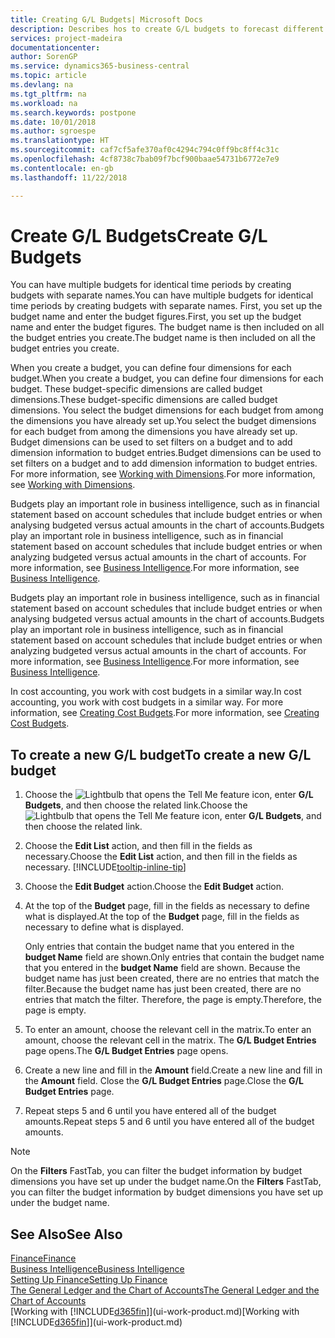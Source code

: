 ```yaml
---
title: Creating G/L Budgets| Microsoft Docs
description: Describes hos to create G/L budgets to forecast different financial activities and assign dimensions for business intelligence purposes.
services: project-madeira
documentationcenter: 
author: SorenGP
ms.service: dynamics365-business-central
ms.topic: article
ms.devlang: na
ms.tgt_pltfrm: na
ms.workload: na
ms.search.keywords: postpone
ms.date: 10/01/2018
ms.author: sgroespe
ms.translationtype: HT
ms.sourcegitcommit: caf7cf5afe370af0c4294c794c0ff9bc8ff4c31c
ms.openlocfilehash: 4cf8738c7bab09f7bcf900baae54731b6772e7e9
ms.contentlocale: en-gb
ms.lasthandoff: 11/22/2018

---
```

# <a name="create-gl-budgets"></a><span data-ttu-id="c697a-103">Create G/L Budgets</span><span class="sxs-lookup"><span data-stu-id="c697a-103">Create G/L Budgets</span></span>
<span data-ttu-id="c697a-104">You can have multiple budgets for identical time periods by creating budgets with separate names.</span><span class="sxs-lookup"><span data-stu-id="c697a-104">You can have multiple budgets for identical time periods by creating budgets with separate names.</span></span> <span data-ttu-id="c697a-105">First, you set up the budget name and enter the budget figures.</span><span class="sxs-lookup"><span data-stu-id="c697a-105">First, you set up the budget name and enter the budget figures.</span></span> <span data-ttu-id="c697a-106">The budget name is then included on all the budget entries you create.</span><span class="sxs-lookup"><span data-stu-id="c697a-106">The budget name is then included on all the budget entries you create.</span></span>  

 <span data-ttu-id="c697a-107">When you create a budget, you can define four dimensions for each budget.</span><span class="sxs-lookup"><span data-stu-id="c697a-107">When you create a budget, you can define four dimensions for each budget.</span></span> <span data-ttu-id="c697a-108">These budget-specific dimensions are called budget dimensions.</span><span class="sxs-lookup"><span data-stu-id="c697a-108">These budget-specific dimensions are called budget dimensions.</span></span> <span data-ttu-id="c697a-109">You select the budget dimensions for each budget from among the dimensions you have already set up.</span><span class="sxs-lookup"><span data-stu-id="c697a-109">You select the budget dimensions for each budget from among the dimensions you have already set up.</span></span> <span data-ttu-id="c697a-110">Budget dimensions can be used to set filters on a budget and to add dimension information to budget entries.</span><span class="sxs-lookup"><span data-stu-id="c697a-110">Budget dimensions can be used to set filters on a budget and to add dimension information to budget entries.</span></span> <span data-ttu-id="c697a-111">For more information, see [Working with Dimensions](finance-dimensions.md).</span><span class="sxs-lookup"><span data-stu-id="c697a-111">For more information, see [Working with Dimensions](finance-dimensions.md).</span></span>

 <span data-ttu-id="c697a-112">Budgets play an important role in business intelligence, such as in financial statement based on account schedules that include budget entries or when analysing budgeted versus actual amounts in the chart of accounts.</span><span class="sxs-lookup"><span data-stu-id="c697a-112">Budgets play an important role in business intelligence, such as in financial statement based on account schedules that include budget entries or when analyzing budgeted versus actual amounts in the chart of accounts.</span></span> <span data-ttu-id="c697a-113">For more information, see [Business Intelligence](bi.md).</span><span class="sxs-lookup"><span data-stu-id="c697a-113">For more information, see [Business Intelligence](bi.md).</span></span>

 <span data-ttu-id="c697a-114">Budgets play an important role in business intelligence, such as in financial statement based on account schedules that include budget entries or when analysing budgeted versus actual amounts in the chart of accounts.</span><span class="sxs-lookup"><span data-stu-id="c697a-114">Budgets play an important role in business intelligence, such as in financial statement based on account schedules that include budget entries or when analyzing budgeted versus actual amounts in the chart of accounts.</span></span> <span data-ttu-id="c697a-115">For more information, see [Business Intelligence](bi.md).</span><span class="sxs-lookup"><span data-stu-id="c697a-115">For more information, see [Business Intelligence](bi.md).</span></span>

<span data-ttu-id="c697a-116">In cost accounting, you work with cost budgets in a similar way.</span><span class="sxs-lookup"><span data-stu-id="c697a-116">In cost accounting, you work with cost budgets in a similar way.</span></span> <span data-ttu-id="c697a-117">For more information, see [Creating Cost Budgets](finance-create-cost-budgets.md).</span><span class="sxs-lookup"><span data-stu-id="c697a-117">For more information, see [Creating Cost Budgets](finance-create-cost-budgets.md).</span></span>    

## <a name="to-create-a-new-gl-budget"></a><span data-ttu-id="c697a-118">To create a new G/L budget</span><span class="sxs-lookup"><span data-stu-id="c697a-118">To create a new G/L budget</span></span>  
1. <span data-ttu-id="c697a-119">Choose the ![Lightbulb that opens the Tell Me feature](media/ui-search/search_small.png "Tell me what you want to do") icon, enter **G/L Budgets**, and then choose the related link.</span><span class="sxs-lookup"><span data-stu-id="c697a-119">Choose the ![Lightbulb that opens the Tell Me feature](media/ui-search/search_small.png "Tell me what you want to do") icon, enter **G/L Budgets**, and then choose the related link.</span></span>  
2. <span data-ttu-id="c697a-120">Choose the **Edit List** action, and then fill in the fields as necessary.</span><span class="sxs-lookup"><span data-stu-id="c697a-120">Choose the **Edit List** action, and then fill in the fields as necessary.</span></span> [!INCLUDE[tooltip-inline-tip](includes/tooltip-inline-tip_md.md)]  
3. <span data-ttu-id="c697a-121">Choose the **Edit Budget** action.</span><span class="sxs-lookup"><span data-stu-id="c697a-121">Choose the **Edit Budget** action.</span></span>
4. <span data-ttu-id="c697a-122">At the top of the **Budget** page, fill in the fields as necessary to define what is displayed.</span><span class="sxs-lookup"><span data-stu-id="c697a-122">At the top of the **Budget** page, fill in the fields as necessary to define what is displayed.</span></span>  

    <span data-ttu-id="c697a-123">Only entries that contain the budget name that you entered in the **budget Name** field are shown.</span><span class="sxs-lookup"><span data-stu-id="c697a-123">Only entries that contain the budget name that you entered in the **budget Name** field are shown.</span></span> <span data-ttu-id="c697a-124">Because the budget name has just been created, there are no entries that match the filter.</span><span class="sxs-lookup"><span data-stu-id="c697a-124">Because the budget name has just been created, there are no entries that match the filter.</span></span> <span data-ttu-id="c697a-125">Therefore, the page is empty.</span><span class="sxs-lookup"><span data-stu-id="c697a-125">Therefore, the page is empty.</span></span>  
5. <span data-ttu-id="c697a-126">To enter an amount, choose the relevant cell in the matrix.</span><span class="sxs-lookup"><span data-stu-id="c697a-126">To enter an amount, choose the relevant cell in the matrix.</span></span> <span data-ttu-id="c697a-127">The **G/L Budget Entries** page opens.</span><span class="sxs-lookup"><span data-stu-id="c697a-127">The **G/L Budget Entries** page opens.</span></span>  
6. <span data-ttu-id="c697a-128">Create a new line and fill in the **Amount** field.</span><span class="sxs-lookup"><span data-stu-id="c697a-128">Create a new line and fill in the **Amount** field.</span></span> <span data-ttu-id="c697a-129">Close the **G/L Budget Entries** page.</span><span class="sxs-lookup"><span data-stu-id="c697a-129">Close the **G/L Budget Entries** page.</span></span>  
7. <span data-ttu-id="c697a-130">Repeat steps 5 and 6 until you have entered all of the budget amounts.</span><span class="sxs-lookup"><span data-stu-id="c697a-130">Repeat steps 5 and 6 until you have entered all of the budget amounts.</span></span>  

> [!NOTE]  
>  <span data-ttu-id="c697a-131">On the **Filters** FastTab, you can filter the budget information by budget dimensions you have set up under the budget name.</span><span class="sxs-lookup"><span data-stu-id="c697a-131">On the **Filters** FastTab, you can filter the budget information by budget dimensions you have set up under the budget name.</span></span>   

## <a name="see-also"></a><span data-ttu-id="c697a-132">See Also</span><span class="sxs-lookup"><span data-stu-id="c697a-132">See Also</span></span>
[<span data-ttu-id="c697a-133">Finance</span><span class="sxs-lookup"><span data-stu-id="c697a-133">Finance</span></span>](finance.md)  
[<span data-ttu-id="c697a-134">Business Intelligence</span><span class="sxs-lookup"><span data-stu-id="c697a-134">Business Intelligence</span></span>](bi.md)  
[<span data-ttu-id="c697a-135">Setting Up Finance</span><span class="sxs-lookup"><span data-stu-id="c697a-135">Setting Up Finance</span></span>](finance-setup-finance.md)  
[<span data-ttu-id="c697a-136">The General Ledger and the Chart of Accounts</span><span class="sxs-lookup"><span data-stu-id="c697a-136">The General Ledger and the Chart of Accounts</span></span>](finance-general-ledger.md)  
<span data-ttu-id="c697a-137">[Working with [!INCLUDE[d365fin](includes/d365fin_md.md)]](ui-work-product.md)</span><span class="sxs-lookup"><span data-stu-id="c697a-137">[Working with [!INCLUDE[d365fin](includes/d365fin_md.md)]](ui-work-product.md)</span></span>  

